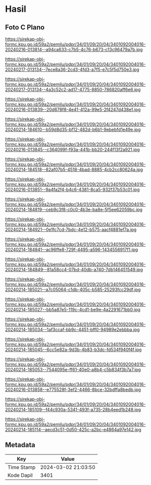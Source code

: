 # Hasil

## Foto C Plano

https://sirekap-obj-formc.kpu.go.id/59a2/pemilu/pdpr/34/01/09/20/04/3401092004016-20240216-013814--a94ca633-c7b5-4c76-b673-c13c96479a7b.jpg

https://sirekap-obj-formc.kpu.go.id/59a2/pemilu/pdpr/34/01/09/20/04/3401092004016-20240217-013134--7ece8a36-2cd3-4fd3-a7f5-e7c5f5d750e3.jpg

https://sirekap-obj-formc.kpu.go.id/59a2/pemilu/pdpr/34/01/09/20/04/3401092004016-20240217-013134--4a3c52c2-ad17-4775-8850-786820aff6e6.jpg

https://sirekap-obj-formc.kpu.go.id/59a2/pemilu/pdpr/34/01/09/20/04/3401092004016-20240216-013839--20d678f8-4e41-412a-99e5-2f4247d438e1.jpg

https://sirekap-obj-formc.kpu.go.id/59a2/pemilu/pdpr/34/01/09/20/04/3401092004016-20240214-184610--b59d8d35-bf12-482d-b6b1-9ebebfd1e49e.jpg

https://sirekap-obj-formc.kpu.go.id/59a2/pemilu/pdpr/34/01/09/20/04/3401092004016-20240216-013845--c364099f-f93a-441b-bb20-244f13f2a921.jpg

https://sirekap-obj-formc.kpu.go.id/59a2/pemilu/pdpr/34/01/09/20/04/3401092004016-20240214-184518--82af07b5-4518-4bad-8885-4cb2cc80624a.jpg

https://sirekap-obj-formc.kpu.go.id/59a2/pemilu/pdpr/34/01/09/20/04/3401092004016-20240216-013851--9a4fa2f4-b4c6-4381-8ca5-932f37b53c01.jpg

https://sirekap-obj-formc.kpu.go.id/59a2/pemilu/pdpr/34/01/09/20/04/3401092004016-20240214-184819--ceb9c3f8-c0c0-4b3e-ba8e-5f5ee62059bc.jpg

https://sirekap-obj-formc.kpu.go.id/59a2/pemilu/pdpr/34/01/09/20/04/3401092004016-20240214-184921--0e1fc7cd-7bdc-4e12-b575-aacf4881ef7a.jpg

https://sirekap-obj-formc.kpu.go.id/59a2/pemilu/pdpr/34/01/09/20/04/3401092004016-20240214-184841--ac96ffe8-729f-4495-a596-1434556917f1.jpg

https://sirekap-obj-formc.kpu.go.id/59a2/pemilu/pdpr/34/01/09/20/04/3401092004016-20240214-184849--81a58cc4-07bd-40db-a740-7db146451549.jpg

https://sirekap-obj-formc.kpu.go.id/59a2/pemilu/pdpr/34/01/09/20/04/3401092004016-20240214-185021--a7c05064-c1db-405c-b585-25293fcc29df.jpg

https://sirekap-obj-formc.kpu.go.id/59a2/pemilu/pdpr/34/01/09/20/04/3401092004016-20240214-185027--bb5a87e5-119c-4cd1-be9e-4a2291671bb0.jpg

https://sirekap-obj-formc.kpu.go.id/59a2/pemilu/pdpr/34/01/09/20/04/3401092004016-20240214-185034--1af3ccaf-bb9c-4451-bff0-94989e2ebbba.jpg

https://sirekap-obj-formc.kpu.go.id/59a2/pemilu/pdpr/34/01/09/20/04/3401092004016-20240214-185045--6cc5e82a-9d3b-4b83-b3dc-fd534f940f4f.jpg

https://sirekap-obj-formc.kpu.go.id/59a2/pemilu/pdpr/34/01/09/20/04/3401092004016-20240214-185053--7544095e-ff61-40e0-a8b4-c5b834f3b7a7.jpg

https://sirekap-obj-formc.kpu.go.id/59a2/pemilu/pdpr/34/01/09/20/04/3401092004016-20240216-013858--e775528f-3ef2-4466-8bce-32bdffa8bedb.jpg

https://sirekap-obj-formc.kpu.go.id/59a2/pemilu/pdpr/34/01/09/20/04/3401092004016-20240214-185109--f44c930a-5341-493f-a735-28b4eed1b248.jpg

https://sirekap-obj-formc.kpu.go.id/59a2/pemilu/pdpr/34/01/09/20/04/3401092004016-20240214-185114--aecd3c51-0d50-425c-a2bc-e4864a97e142.jpg


## Metadata

| Key        | Value               |
| ---------- | ------------------- |
| Time Stamp | 2024-03-02 21:03:50 |
| Kode Dapil | 3401                |



